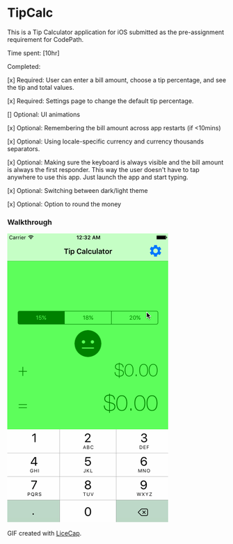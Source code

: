 # TipCalc
This is a Tip Calculator application for iOS submitted as the pre-assignment requirement for CodePath.

Time spent: [10hr]

Completed:

[x] Required: User can enter a bill amount, choose a tip percentage, and see the tip and total values.

[x] Required: Settings page to change the default tip percentage.

[] Optional: UI animations

[x] Optional: Remembering the bill amount across app restarts (if <10mins)

[x] Optional: Using locale-specific currency and currency thousands separators.

[x] Optional: Making sure the keyboard is always visible and the bill amount is always the first responder. This way the user doesn't have to tap anywhere to use this app. Just launch the app and start typing.

[x] Optional: Switching between dark/light theme

[x] Optional: Option to round the money

### Walkthrough

![Video Walkthrough](TipCalc.gif)

GIF created with [LiceCap](http://www.cockos.com/licecap/).
